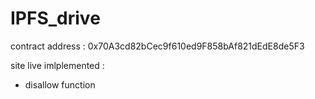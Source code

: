 # IPFS_drive

contract address : 0x70A3cd82bCec9f610ed9F858bAf821dEdE8de5F3

site live 
 imlplemented :
 - disallow function 
